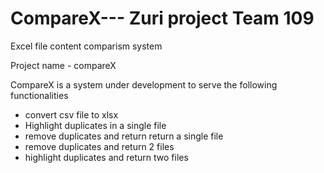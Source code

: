 # CompareX--- Zuri project Team 109
Excel file content comparism system 

Project name - compareX

CompareX is a system under development to serve the following functionalities
- convert csv file to xlsx
- Highlight duplicates in a single file 
- remove duplicates and return return a single file
- remove duplicates and return 2 files
- highlight duplicates and return two files
